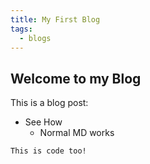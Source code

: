 ```yaml
---
title: My First Blog
tags: 
  - blogs
---
```

## Welcome to my Blog

This is a blog post:

- See How
  - Normal MD works

```
This is code too!
```